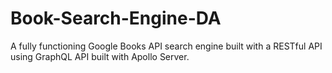 # Book-Search-Engine-DA
A fully functioning Google Books API search engine built with a RESTful API using GraphQL API built with Apollo Server.

